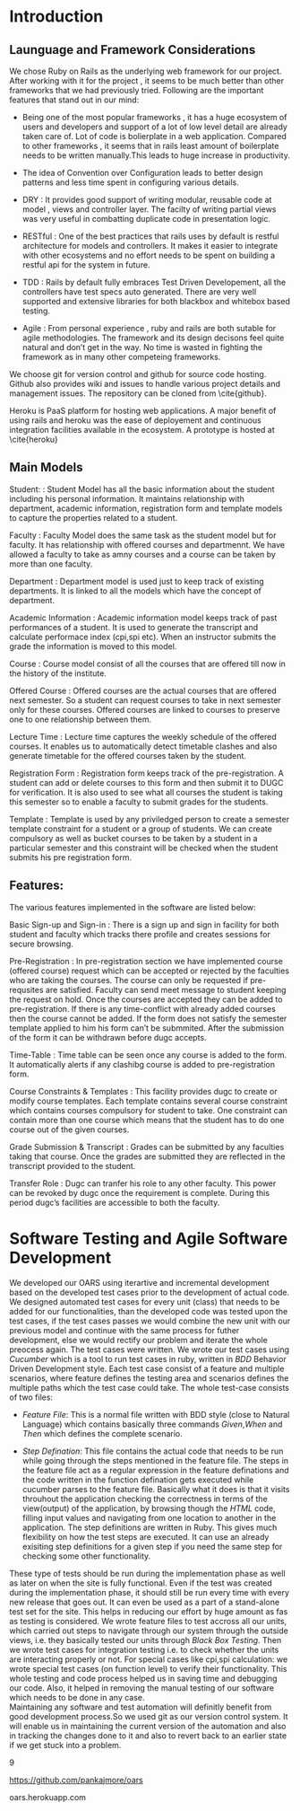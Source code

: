 Introduction
============

Launguage and Framework Considerations
--------------------------------------

We chose Ruby on Rails as the underlying web framework for our project.
After working with it for the project , it seems to be much better than
other frameworks that we had previously tried. Following are the
important features that stand out in our mind:

-   Being one of the most popular frameworks , it has a huge ecosystem
    of users and developers and support of a lot of low level detail are
    already taken care of. Lot of code is bolierplate in a web
    application. Compared to other frameworks , it seems that in rails
    least amount of boilerplate needs to be written manually.This leads
    to huge increase in productivity.

-   The idea of Convention over Configuration leads to better design
    patterns and less time spent in configuring various details.

-   DRY : It provides good support of writing modular, reusable code at
    model , views and controller layer. The facilty of writing partial
    views was very useful in combatting duplicate code in presentation
    logic.

-   RESTful : One of the best practices that rails uses by default is
    restful architecture for models and controllers. It makes it easier
    to integrate with other ecosystems and no effort needs to be spent
    on building a restful api for the system in future.

-   TDD : Rails by default fully embraces Test Driven Developement, all
    the controllers have test specs auto generated. There are very well
    supported and extensive libraries for both blackbox and whitebox
    based testing.

-   Agile : From personal experience , ruby and rails are both sutable
    for agile methodologies. The framework and its design decisons feel
    quite natural and don’t get in the way. No time is wasted in
    fighting the framework as in many other competeing frameworks.

We choose git for version control and github for source code hosting.
Github also provides wiki and issues to handle various project details
and management issues. The repository can be cloned from \cite{github}.

Heroku is PaaS platform for hosting web applications. A major benefit of
using rails and heroku was the ease of deployement and continuous
integration facilities available in the ecosystem. A prototype is hosted
at \cite{heroku}

Main Models
-----------

Student:
:   Student Model has all the basic information about the student
    including his personal information. It maintains relationship with
    department, academic information, registration form and template
    models to capture the properties related to a student.

Faculty
:   Faculty Model does the same task as the student model but for
    faculty. It has relationship with offered courses and departmennt.
    We have allowed a faculty to take as amny courses and a course can
    be taken by more than one faculty.

Department
:   Department model is used just to keep track of existing departments.
    It is linked to all the models which have the concept of department.

Academic Information
:   Academic information model keeps track of past performances of a
    student. It is used to generate the transcript and calculate
    performace index (cpi,spi etc). When an instructor submits the grade
    the information is moved to this model.

Course
:   Course model consist of all the courses that are offered till now in
    the history of the institute.

Offered Course
:   Offered courses are the actual courses that are offered next
    semester. So a student can request courses to take in next semester
    only for these courses. Offered courses are linked to courses to
    preserve one to one relationship between them.

Lecture Time
:   Lecture time captures the weekly schedule of the offered courses. It
    enables us to automatically detect timetable clashes and also
    generate timetable for the offered courses taken by the student.

Registration Form
:   Registration form keeps track of the pre-registration. A student can
    add or delete courses to this form and then submit it to DUGC for
    verification. It is also used to see what all courses the student is
    taking this semester so to enable a faculty to submit grades for the
    students.

Template
:   Template is used by any priviledged person to create a semester
    template constraint for a student or a group of students. We can
    create compulsory as well as bucket courses to be taken by a student
    in a particular semester and this constraint will be checked when
    the student submits his pre registration form.

Features:
---------

The various features implemented in the software are listed below:

Basic Sign-up and Sign-in
:   There is a sign up and sign in facility for both student and faculty
    which tracks there profile and creates sessions for secure browsing.

Pre-Registration
:   In pre-registration section we have implemented course (offered
    course) request which can be accepted or rejected by the faculties
    who are taking the courses. The course can only be requested if
    pre-requsites are satisfied. Faculty can send meet message to
    student keeping the request on hold. Once the courses are accepted
    they can be added to pre-registration. If there is any time-conflict
    with already added courses then the course cannot be added. If the
    form does not satisfy the semester template applied to him his form
    can’t be submmited. After the submission of the form it can be
    withdrawn before dugc accepts.

Time-Table
:   Time table can be seen once any course is added to the form. It
    automatically alerts if any clashibg course is added to
    pre-registration form.

Course Constraints & Templates
:   This facility provides dugc to create or modify course templates.
    Each template contains several course constraint which contains
    courses compulsory for student to take. One constraint can contain
    more than one course which means that the student has to do one
    course out of the given courses.

Grade Submission & Transcript
:   Grades can be submitted by any faculties taking that course. Once
    the grades are submitted they are reflected in the transcript
    provided to the student.

Transfer Role
:   Dugc can tranfer his role to any other faculty. This power can be
    revoked by dugc once the requirement is complete. During this period
    dugc’s facilities are accessible to both the faculty.

Software Testing and Agile Software Development
===============================================

We developed our OARS using iterartive and incremental development based
on the developed test cases prior to the development of actual code. We
designed automated test cases for every unit (class) that needs to be
added for our functionalities, than the developed code was tested upon
the test cases, if the test cases passes we would combine the new unit
with our previous model and continue with the same process for futher
development, else we would rectify our problem and iterate the whole
preocess again. The test cases were written. We wrote our test cases
using *Cucumber* which is a tool to run test cases in ruby, written in
*BDD* Behavior Driven Development style. Each test case consist of a
feature and multiple scenarios, where feature defines the testing area
and scenarios defines the multiple paths which the test case could take.
The whole test-case consists of two files:

-   *Feature File*: This is a normal file written with BDD style (close
    to Natural Language) which contains basically three commands
    *Given*,*When* and *Then* which defines the complete scenario.

-   *Step Defination*: This file contains the actual code that needs to
    be run while going through the steps mentioned in the feature file.
    The steps in the feature file act as a regular expression in the
    feature definations and the code written in the function defination
    gets executed while cucumber parses to the feature file. Basically
    what it does is that it visits throuhout the application checking
    the correctness in terms of the view(output) of the application, by
    browsing though the *HTML* code, filling input values and navigating
    from one location to another in the application. The step
    definitions are written in Ruby. This gives much flexibility on how
    the test steps are executed. It can use an already exisiting step
    definitions for a given step if you need the same step for checking
    some other functionality.

These type of tests should be run during the implementation phase as
well as later on when the site is fully functional. Even if the test was
created during the implementation phase, it should still be run every
time with every new release that goes out. It can even be used as a part
of a stand-alone test set for the site. This helps in reducing our
effort by huge amount as fas as testing is considered. We wrote feature
files to test accross all our units, which carried out steps to navigate
through our system through the outside views, i.e. they basically tested
our units through *Black Box Testing*. Then we wrote test cases for
integration testing i.e. to check whether the units are interacting
properly or not. For special cases like cpi,spi calculation: we wrote
special test cases (on function level) to verify their functionality.
This whole testing and code process helped us in saving time and
debugging our code. Also, it helped in removing the manual testing of
our software which needs to be done in any case.\
Maintaining any software and test automation will definitly benefit from
good development process.So we used git as our version control system.
It will enable us in maintaining the current version of the automation
and also in tracking the changes done to it and also to revert back to
an earlier state if we get stuck into a problem.

9

https://github.com/pankajmore/oars

oars.herokuapp.com
